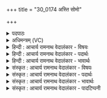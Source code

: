 +++
title = "30_0174 अस्ति सोमो"

+++
<details><summary>पदपाठः</summary>

अ꣡स्ति꣢꣯। सो꣡मः꣢꣯। अ꣣य꣢म्। सु꣣तः꣢। पि꣡ब꣢꣯न्ति। अ꣣स्य। मरु꣡तः꣢। उ꣣त꣢। स्व꣣रा꣡जः꣢। स्व꣣। रा꣡जः꣢꣯। अ꣣श्वि꣡ना꣢। १७४।
</details>

<details><summary>अधिमन्त्रम् (VC)</summary>

- इन्द्रः
- बिन्दुः पूतदक्षो वा आङ्गिरसः
- गायत्री
- षड्जः
- ऐन्द्रं काण्डम्
</details>

<details><summary>हिन्दी : आचार्य रामनाथ वेदालंकार - विषयः</summary>

अगले मन्त्र में यह वर्णन है कि कौन सोम का पान करते हैं।
</details>

<details><summary>हिन्दी : आचार्य रामनाथ वेदालंकार - पदार्थः</summary>

पदार्थान्वय -  हे मेरे आत्मारूप इन्द्र ! (अयम्) यह (सोमः) भक्तिरस, ज्ञानरस, कर्मरस वीरतारस या सेवा आदि का रस (सुतः) अभिषुत (अस्ति) है। (मरुतः) शरीर में प्राण तथा राष्ट्र में वीर क्षत्रिय जन (उत) और (स्वराजः) शरीर में अपने तेज से शोभायमान मन, बुद्धि, चित और अहंकार तथा राष्ट्र में अपने ब्रह्मवर्चस से देदीप्यमान ब्राह्मणजन और (अश्विना) शरीर में अपने-अपने विषय में व्याप्त होनेवाले ज्ञानेन्द्रिय और कर्मेन्द्रिय तथा राष्ट्र में कृषि-व्यापार एवं शिल्प में व्याप्त होनेवाले वैश्य और शिल्पकार लोग (अस्य) इस पूर्वोक्त सोम रस का (पिबन्ति) यथायोग्य पान करते हैं ॥१०॥ इस मन्त्र मेंश्लेष अलङ्कार है॥१०॥
</details>

<details><summary>हिन्दी : आचार्य रामनाथ वेदालंकार - भावार्थः</summary>

भावार्थ -  शरीर में मन, बुद्धि, आत्मा, प्राण एवं इन्द्रिय रूप देव तथा राष्ट्र में ब्राह्मण, क्षत्रिय, वैश्य एवं शिल्पी रूप देव यथायोग्य भक्ति, ज्ञान, कर्म, वीरता, सेवा आदि के सोमरसों का पान करके ही जीवन-संग्राम में सफल होते हैं ॥१०॥ इस दशति में इन्द्रनामक परमेश्वर के प्रति सोम अभिषुत करने का, परमेश्वर की महिमा का और उससे समृद्धि, मेधा आदि की याचना का वर्णन होने से और परमेश्वर की अर्चना के लिए प्रेरणा होने से तथा उसके अधीन रहनेवाले अन्य शारीरिक एवं राष्ट्रिय देवों के सोमपान का वर्णन होने से इस दशति के विषय की पूर्व दशति के विषय के साथ सङ्गति है ॥ द्वितीय—प्रपाठक में द्वितीय—अर्ध की तृतीय दशति समाप्त ॥ द्वितीय—अध्याय में षष्ठ खण्ड समाप्त ॥
</details>

<details><summary>संस्कृत : आचार्य रामनाथ वेदालंकार - विषयः</summary>

अथ के सोमं पिबन्तीत्याह।
</details>

<details><summary>संस्कृत : आचार्य रामनाथ वेदालंकार - पदार्थः</summary>

पदार्थान्वय -  इन्द्रदेवताकत्वाद् ऋचः हे इन्द्र इति सम्बोधनीयम्। हे इन्द्र मदीय आत्मन् ! (अयम्) एषः (सोमः) भक्तिरसः, ज्ञानरसः, कर्मरसः, वीरतारसः, सेवारसो वा (सुतः) अभिषुतः (अस्ति) वर्तते। (मरुतः) शरीरे प्राणाः राष्ट्रे च वीरक्षत्रियाः, (उत) अपि च (स्वराजः) स्वतेजसा राजन्ते इति स्वराजः, शरीरे मनोबुद्धिचित्ताहंकाराः, राष्ट्रे च स्वकीयब्रह्मवर्चसेन देदीप्यमानाः ब्राह्मणाः, (अश्विना) अश्विनौ, शरीरे स्वस्वविषयव्यापिनौ ज्ञानेन्द्रियकर्मेन्द्रियरूपौ, राष्ट्रे कृषिव्यापारशिल्पव्यापिनौ वैश्यशिल्पकारौ च (अस्य) पूर्वोक्तस्य रसस्य (पिबन्ति) यथायोग्यं पानं कुर्वन्ति ॥१०॥ अत्र श्लेषालङ्कारः ॥१०॥
</details>

<details><summary>संस्कृत : आचार्य रामनाथ वेदालंकार - भावार्थः</summary>

भावार्थ -  शरीरे मनोबुद्ध्यात्मप्राणेन्द्रियरूपा राष्ट्रे च ब्रह्मक्षत्रियविट्शिल्परूपा देवा यथायोग्यं भक्तिज्ञानकर्मवीरतासेवादिसोमरसानां पानं कृत्वैव जीवनसंग्रामे सफला जायन्ते ॥१०॥ अत्रेन्द्राख्यं परमेश्वरं प्रति सोमाभिषवणात्, तन्महत्त्ववर्णनात्, ततः समृद्धिमेधादिप्रार्थनात्, तदर्चनार्थं प्रेरणात्, तदधीनानाम् इतरेषां दैहिकराष्ट्रियदेवानां चापि सोमपानवर्णनादेतद्दशत्यर्थस्य पूर्वदशत्यर्थ्येन सह संगतिरस्तीति विजानीत ॥ इति द्वीतीये प्रपाठके द्वितीयार्धे तृतीया दशतिः। इति द्वितीयाध्याये षष्ठः खण्डः।
</details>

<details><summary>संस्कृत : आचार्य रामनाथ वेदालंकार - पादटिप्पनी</summary>

टिप्पनी -   १. ऋ० ८।९४।४, साम० १७८५
</details>